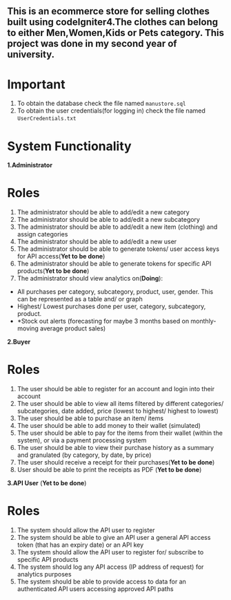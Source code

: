 ## This is an ecommerce store for selling clothes built using codeIgniter4.The clothes can belong to either Men,Women,Kids or Pets category. This project was done in my second year of university.

# Important
1. To obtain the database check the file named `manustore.sql`
2. To obtain the user credentials(for logging in) check the file named `UserCredentials.txt`

# System Functionality

**1.Administrator**
# Roles
1. The administrator should be able to add/edit a new category
2. The administrator should be able to add/edit a new subcategory
3. The administrator should be able to add/edit a new item (clothing) and assign 
categories
4. The administrator should be able to add/edit a new user
5. The administrator should be able to generate tokens/ user access keys for API access(**Yet to be done**)
6. The administrator should be able to generate tokens for specific API products(**Yet to be done**)
7. The administrator should view analytics on(**Doing**):

- All purchases per category, subcategory, product, user, gender. This can be 
represented as a table and/ or graph
- Highest/ Lowest purchases done per user, category, subcategory, product.
- *Stock out alerts (forecasting for maybe 3 months based on monthly-moving 
average product sales)

**2.Buyer**
# Roles
1. The user should be able to register for an account and login into their account
2. The user should be able to view all items filtered by different categories/ 
subcategories, date added, price (lowest to highest/ highest to lowest)
3. The user should be able to purchase an item/ items
4. The user should be able to add money to their wallet (simulated)
5. The user should be able to pay for the items from their wallet (within the system), or 
via a payment processing system
6. The user should be able to view their purchase history as a summary and granulated 
(by category, by date, by price)
7. The user should receive a receipt for their purchases(**Yet to be done**)
8. User should be able to print the receipts as PDF (**Yet to be done**)

**3.API User** (**Yet to be done**)
# Roles
1. The system should allow the API user to register 
2. The system should be able to give an API user a general API access token (that has an 
expiry date) or an API key
3. The system should allow the API user to register for/ subscribe to specific API 
products
4. The system should log any API access (IP address of request) for analytics purposes
5. The system should be able to provide access to data for an authenticated API users 
accessing approved API paths